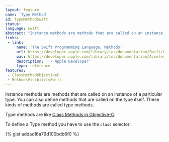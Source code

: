 ```yaml
---
layout: feature
name: 'Type Method'
id: TypeMethodSwift
status: 
language: swift
abstract: "Instance methods are methods that are called on an instance of a particular type. You can also define methods that are called on the type itself. These kinds of methods are called Type methods."
links:
 - link:
     name: 'The Swift Programming Language, Methods'
     url: https://developer.apple.com/library/ios/documentation/Swift/Conceptual/Swift_Programming_Language/Methods.html#//apple_ref/doc/uid/TP40014097-CH15-ID241
     was: https://developer.apple.com/library/ios/documentation/Accelerate/Reference/AccelerateFWRef/_index.html
     description: ' - Apple Developer'
     type: reference
features:
 - ClassMethodObjectiveC
 - MethodsVisibilitySwift
---
```


Instance methods are methods that are called on an instance of a particular type. You can also define methods that are called on the type itself. These kinds of methods are called type methods.

Type methods are like [Class Methods in Objective-C](/ClassMethodObjectiveC).

To define a Type method you have to use the `class` selector:

{% gist addac16a79d100bdb6f0 %}

<!--
<pre>
  <code class="swift">class SomeClass {
  
     class func someTypeMethod() {
        // type method implementation goes here
     }
  
  }</code>
</pre>

Then you can call the method like that:

<pre>
  <code class="swift">SomeClass.someTypeMethod()</code>
</pre>
-->